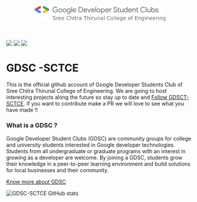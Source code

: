 <center><img src="assets/Color-Left Aligned.png" style="width:70%"></center> <br><br>

<p> <img src="https://img.shields.io/badge/GDSC-SCTCE-success">   <img src="https://img.shields.io/github/followers/GDSC-SCTCE?label=Followers&logo=data%3Aimage%2Fpng%3Bbase64%2CiVBORw0KGgoAAAANSUhEUgAAAOAAAADhCAMAAADmr0l2AAABXFBMVEX%2F%2F%2F9ChfQPnVjqQzX7vAT7uAD7ugD%2FvQAAl0r7twAAmU88gvQAm1sAnFoAm1M3gPTqPzDpMR4tfPPqPS73%2Bv%2F3%2FPrpNCLw%2BfXpLhoAlUXpOSnS4PyGrffu9P6TtvhclPX98O%2F86efudGvwgXlht4mj07jtY1n4y8hXs4L1rqkko2T50tDU69%2F73duExaHoKBDi8ursV0yWza%2B13MerxfnE49J7pvf80GfH2Pv94qX%2B9d38y1T93ZT%2B7svg6v280fv7wy2jwPnrTUA7qG73v7zzm5b2s6%2Fua2HznpjxjIWLyafsXFFwvZM0qGz0YEzwLADUj5yeWpp6b8BefuFmetiTa6%2FFVXCpsuWxX43XTFSMbbS9WHrRUF%2B2XIbLUmfeSEbdtxFdpEjKtCL%2F%2BOmssC6NqzlDok38zVx2qEHBsyamrzH935sumzmNvHdSjvVxp0Hlwj%2F8xjv%2B6Lb81n83Qn2ZAAAIMElEQVR4nO2caVvbRhRGY7wJCyzhHbOZNcYQ9j2shiwQ0jSQpHuThqSkpYWC%2F%2F%2FzVLIwlmTNcmckw4d7vnvsw8w7985IyaNHCIIgCIIgCIIgCIIgCIIgCIIgCIIgCIIgCIIgCIIgCIIgCIIgCIIgCBI4pVJJ%2BLPZfD7v3y8JgOHJkWq4qFcnRieHoZ%2BdXhjbrySTHZWx8YcqeTBRKKb1cDis6%2Bni7MRjyGcXK70Jw84kmVDKy0H9RgkOwjlT7g69Z4J7FqcriiV3S1KpPDTFJxM9Dj2TdG6S78MzTj1LsTwX7C8GURotpN16Jj2HPJ8uJ9x6luJMNujfzcuzQtFLzyA3yv70vqefQSIxHvxv5%2BAgTNIz5%2FAZ6%2BNjJD9T8QFEcWqih6xnGk7RP7%2BokP0eQBSHR2Zb9hYnepU6QLZle3Er9h7fX1ksHfZ47i3OGB7QhjiiLNCGYmKhXUIunuuU8DWnMEwbg7pAm1FcbJeTjcfz9PDdUXhCHmSZS7CjQ9mfbp9ZnScvCozw3VF8SR7mmBXBu3XaO9bO3aZ0mGOHr0F6hDzQa15BM4pHbSv8k2me8N1B3keznCvUItHdnigeVHMQPWMfJQ41BxI0ovg6%2BMLv1VUzmC2RBpsGChqFP%2BAolkYB4WtQIA4HnUFTMRFkD%2F4yBwrfLUXiePlesKARxWRQPbhxpBXQC%2BuviCNmBfw6gurBWV01kTTlUFjmLxN2AujBSUdaDmjN6AK7FSUp%2BhvFl7OiesYmShl3TiSEFgnFvyg%2Bpx1pWRSp1xb7YmvUUvQpilOvBMNnkaPerfF2294oZfkefHiEu6v29mPcWdBuLNgkFcnjcOmZ8N5ikZ5nfENexq%2FDjOKCxG4zKRM%2BE73IvPwFt2stisLH4cfzQoXd7tdDOew2WBTfSW8ROw4DjrQkilWuy%2FvppMRWWkfgOMx1n8SYvgLXvbZBfkx2mYKPw8AjrRe5ecDjpcVuqc3UJNHNX%2FiNI6306kw%2Fh%2FxBjaZNkVbkPQ5PffemWK3qBYGTX4M0q%2Fp5kD9ufcYEhKsHH%2F7%2B7cnpaSh0%2Bu79h7TYROo9I%2BDnuybTZR%2BiyOrBfzjVQmrIQg29D4PvJwy9ecbjCDLLFfkoUo%2FDO5oWsmMqQm%2BYwtSrehbjHfKKFVJVzKykQm7U0I9FQBaLtFteLvIzCfkozngOvX2ptfiZiqcfeCt%2BujBakvQzmCtL7zZK2SOJA6rq5WcqnvzEo6gXXnA0Zjws70v3p%2FsthplLkp%2FJz%2BzL3lwV9N4IHenCnyi7h%2Bz3XJ%2F2KFJ7m2KR840KTrJHCTlF94VGX%2Bv%2B4o7iL2%2BIu0169rDkq5%2FB3HGvVBR7nSfhIdoCvVV896t3FPXCiE%2FhczItFcXEsX0s5gRanHz0iCKoq4axKFP4FfsU9rMn0OKt%2B%2FLe7%2FC5kOjB7W%2FZZDj1TH6z39KkC%2FCuGkbe4z0vPpL7zVG2%2BVaoxbvfGw2qaFcNQ7zwN9foDrVGuFFPPtYVc%2BJdNYzlitBuozTPTksgQYP3ei6nA4%2B0MoyLXNsozaZ7DypoFH7ZrhpGdibZDRZsHvDBgobiUF87BW92P%2F3RJS4IXqKmYWploF16G9fRSDz%2BOQFTtC1RzjrfojiYaYfe2WpnxCQe%2FwJap7ZNZkBgBk200FLwfpuxWOSWeORrN79it%2B3IxNGKepMKOoo3kWjERvzTVRenYtJ%2BYhLYZW4xorgdnN7WrkOvvk4%2F%2F8kXRcX%2BTEZ0jVqKQUVx49ytdxtFvt3GcagflDAMKIrZWjN8LsXI3%2Bwoul6jzQjto03FyzW%2F%2FdYjXtPXUNz9xopi0jXejpyhsdv4GsUtml59nTIKv9LynEJqkRqoWr9vhX%2FjKV3PUvyLstsoR62jelz7wtC0PV%2F0srUoIXwtUewgrFPl2GvgQVlDY7fZkfe74NOzFL0Lv0J4T38tJLlMfSj8N4zwuRWNKLoVKS8IZfpToi1NA7kenCd8LkOz8NsVk73UJ2jbQz4oDgrqNbpqsOK3ZFd3na6uf%2F5lPQNd834GA0FThaK4yR8%2Bt2L805evV1dXX%2F%2F6b4vji5bko6jBowgMX6tjPB6N3PB9V2bQjyiCCv%2FWtYxenVjnJv%2F3Day0NYpnT0XC5yS6egb5iz7qG5Kvipec6%2FSG1FUD9J5ugPRMdqSjqKa4Npua9OrkDp%2BLPel1muI4R63K%2BsVi60J6BgPShT%2FFPEZtSvrFojVY%2BJxsy0ZRZfQ1W5J%2BIuFzIhlFdYU%2BvKTeLk9hZ7GkySimqFvpuswERiPC4XMiFUX6FEroxWI1%2F%2F5tiEwPnqLcuUkksPNcZm9pZe1SdLfRKKWiJlrhO6%2F9CJ8T0R5c7SePuSumJ1rYGWQGNZF1qg6RhxRaobEYoKuGIdiDE8fbEOmxO4FdNQyRHlwj7jICe4x8YWcBL%2Fw%2BCkYj%2Fu8tLWTAPThxKOASjUYvgtczgRV%2BvzYZo6tu3%2F%2BBBOnBfSoT0fOgw%2BeE%2F5JYo5x6uQu9P101DN4e3IdWzbeuGkamn6fwyzfbARZ2FtschT9FvT68YU8h9LrMX%2FpY9%2BAa48B7zdILoKuGwerBGS8obFCnMKCuGga1B6ef503WycU%2BFrm38DkhR5HnYrRGMgy2q4bh3YOrGte7FxeeqzT4rhqGRw%2FO%2FeKFxysV0d0HED4nmT3VnkUV9HZQLeZQvKfCziKzNJRKaaqBpqWGYC8%2FnW1GOqPmM5hYNNr59EHq1cn07fWvrKwMrgk8p9%2B4WT0%2FP1%2B9uO%2B6hyAIgiAIgiAIgiAIgiAIgiAIgiAIgiAIgiAIgiAIgiAIgiAIgiAIwsH%2FNLwN9RHGLuEAAAAASUVORK5CYII%3D&style=social" >  <img src="https://img.shields.io/github/stars/GDSC-SCTCE?logo=data%3Aimage%2Fpng%3Bbase64%2CiVBORw0KGgoAAAANSUhEUgAAAOAAAADhCAMAAADmr0l2AAABXFBMVEX%2F%2F%2F9ChfQPnVjqQzX7vAT7uAD7ugD%2FvQAAl0r7twAAmU88gvQAm1sAnFoAm1M3gPTqPzDpMR4tfPPqPS73%2Bv%2F3%2FPrpNCLw%2BfXpLhoAlUXpOSnS4PyGrffu9P6TtvhclPX98O%2F86efudGvwgXlht4mj07jtY1n4y8hXs4L1rqkko2T50tDU69%2F73duExaHoKBDi8ursV0yWza%2B13MerxfnE49J7pvf80GfH2Pv94qX%2B9d38y1T93ZT%2B7svg6v280fv7wy2jwPnrTUA7qG73v7zzm5b2s6%2Fua2HznpjxjIWLyafsXFFwvZM0qGz0YEzwLADUj5yeWpp6b8BefuFmetiTa6%2FFVXCpsuWxX43XTFSMbbS9WHrRUF%2B2XIbLUmfeSEbdtxFdpEjKtCL%2F%2BOmssC6NqzlDok38zVx2qEHBsyamrzH935sumzmNvHdSjvVxp0Hlwj%2F8xjv%2B6Lb81n83Qn2ZAAAIMElEQVR4nO2caVvbRhRGY7wJCyzhHbOZNcYQ9j2shiwQ0jSQpHuThqSkpYWC%2F%2F%2FzVLIwlmTNcmckw4d7vnvsw8w7985IyaNHCIIgCIIgCIIgCIIgCIIgCIIgCIIgCIIgCIIgCIIgCIIgCIIgCIIgCBI4pVJJ%2BLPZfD7v3y8JgOHJkWq4qFcnRieHoZ%2BdXhjbrySTHZWx8YcqeTBRKKb1cDis6%2Bni7MRjyGcXK70Jw84kmVDKy0H9RgkOwjlT7g69Z4J7FqcriiV3S1KpPDTFJxM9Dj2TdG6S78MzTj1LsTwX7C8GURotpN16Jj2HPJ8uJ9x6luJMNujfzcuzQtFLzyA3yv70vqefQSIxHvxv5%2BAgTNIz5%2FAZ6%2BNjJD9T8QFEcWqih6xnGk7RP7%2BokP0eQBSHR2Zb9hYnepU6QLZle3Er9h7fX1ksHfZ47i3OGB7QhjiiLNCGYmKhXUIunuuU8DWnMEwbg7pAm1FcbJeTjcfz9PDdUXhCHmSZS7CjQ9mfbp9ZnScvCozw3VF8SR7mmBXBu3XaO9bO3aZ0mGOHr0F6hDzQa15BM4pHbSv8k2me8N1B3keznCvUItHdnigeVHMQPWMfJQ41BxI0ovg6%2BMLv1VUzmC2RBpsGChqFP%2BAolkYB4WtQIA4HnUFTMRFkD%2F4yBwrfLUXiePlesKARxWRQPbhxpBXQC%2BuviCNmBfw6gurBWV01kTTlUFjmLxN2AujBSUdaDmjN6AK7FSUp%2BhvFl7OiesYmShl3TiSEFgnFvyg%2Bpx1pWRSp1xb7YmvUUvQpilOvBMNnkaPerfF2294oZfkefHiEu6v29mPcWdBuLNgkFcnjcOmZ8N5ikZ5nfENexq%2FDjOKCxG4zKRM%2BE73IvPwFt2stisLH4cfzQoXd7tdDOew2WBTfSW8ROw4DjrQkilWuy%2FvppMRWWkfgOMx1n8SYvgLXvbZBfkx2mYKPw8AjrRe5ecDjpcVuqc3UJNHNX%2FiNI6306kw%2Fh%2FxBjaZNkVbkPQ5PffemWK3qBYGTX4M0q%2Fp5kD9ufcYEhKsHH%2F7%2B7cnpaSh0%2Bu79h7TYROo9I%2BDnuybTZR%2BiyOrBfzjVQmrIQg29D4PvJwy9ecbjCDLLFfkoUo%2FDO5oWsmMqQm%2BYwtSrehbjHfKKFVJVzKykQm7U0I9FQBaLtFteLvIzCfkozngOvX2ptfiZiqcfeCt%2BujBakvQzmCtL7zZK2SOJA6rq5WcqnvzEo6gXXnA0Zjws70v3p%2FsthplLkp%2FJz%2BzL3lwV9N4IHenCnyi7h%2Bz3XJ%2F2KFJ7m2KR840KTrJHCTlF94VGX%2Bv%2B4o7iL2%2BIu0169rDkq5%2FB3HGvVBR7nSfhIdoCvVV896t3FPXCiE%2FhczItFcXEsX0s5gRanHz0iCKoq4axKFP4FfsU9rMn0OKt%2B%2FLe7%2FC5kOjB7W%2FZZDj1TH6z39KkC%2FCuGkbe4z0vPpL7zVG2%2BVaoxbvfGw2qaFcNQ7zwN9foDrVGuFFPPtYVc%2BJdNYzlitBuozTPTksgQYP3ei6nA4%2B0MoyLXNsozaZ7DypoFH7ZrhpGdibZDRZsHvDBgobiUF87BW92P%2F3RJS4IXqKmYWploF16G9fRSDz%2BOQFTtC1RzjrfojiYaYfe2WpnxCQe%2FwJap7ZNZkBgBk200FLwfpuxWOSWeORrN79it%2B3IxNGKepMKOoo3kWjERvzTVRenYtJ%2BYhLYZW4xorgdnN7WrkOvvk4%2F%2F8kXRcX%2BTEZ0jVqKQUVx49ytdxtFvt3GcagflDAMKIrZWjN8LsXI3%2Bwoul6jzQjto03FyzW%2F%2FdYjXtPXUNz9xopi0jXejpyhsdv4GsUtml59nTIKv9LynEJqkRqoWr9vhX%2FjKV3PUvyLstsoR62jelz7wtC0PV%2F0srUoIXwtUewgrFPl2GvgQVlDY7fZkfe74NOzFL0Lv0J4T38tJLlMfSj8N4zwuRWNKLoVKS8IZfpToi1NA7kenCd8LkOz8NsVk73UJ2jbQz4oDgrqNbpqsOK3ZFd3na6uf%2F5lPQNd834GA0FThaK4yR8%2Bt2L805evV1dXX%2F%2F6b4vji5bko6jBowgMX6tjPB6N3PB9V2bQjyiCCv%2FWtYxenVjnJv%2F3Day0NYpnT0XC5yS6egb5iz7qG5Kvipec6%2FSG1FUD9J5ugPRMdqSjqKa4Npua9OrkDp%2BLPel1muI4R63K%2BsVi60J6BgPShT%2FFPEZtSvrFojVY%2BJxsy0ZRZfQ1W5J%2BIuFzIhlFdYU%2BvKTeLk9hZ7GkySimqFvpuswERiPC4XMiFUX6FEroxWI1%2F%2F5tiEwPnqLcuUkksPNcZm9pZe1SdLfRKKWiJlrhO6%2F9CJ8T0R5c7SePuSumJ1rYGWQGNZF1qg6RhxRaobEYoKuGIdiDE8fbEOmxO4FdNQyRHlwj7jICe4x8YWcBL%2Fw%2BCkYj%2Fu8tLWTAPThxKOASjUYvgtczgRV%2BvzYZo6tu3%2F%2BBBOnBfSoT0fOgw%2BeE%2F5JYo5x6uQu9P101DN4e3IdWzbeuGkamn6fwyzfbARZ2FtschT9FvT68YU8h9LrMX%2FpY9%2BAa48B7zdILoKuGwerBGS8obFCnMKCuGga1B6ef503WycU%2BFrm38DkhR5HnYrRGMgy2q4bh3YOrGte7FxeeqzT4rhqGRw%2FO%2FeKFxysV0d0HED4nmT3VnkUV9HZQLeZQvKfCziKzNJRKaaqBpqWGYC8%2FnW1GOqPmM5hYNNr59EHq1cn07fWvrKwMrgk8p9%2B4WT0%2FP1%2B9uO%2B6hyAIgiAIgiAIgiAIgiAIgiAIgiAIgiAIgiAIgiAIgiAIgiAIgiAIwsH%2FNLwN9RHGLuEAAAAASUVORK5CYII%3D&style=social">
</p>


# GDSC -SCTCE
This is the official github account of Google Developer Students Club of Sree Chitra Thirunal College of Engineering. We are going to host interesting projects along the future so stay up to date and [Follow GDSCT-SCTCE]("https://github.com/GDSC-SCTCE"). If you want to contribute make a PR we will love to see what you have made !!

### What is a GDSC ?
Google Developer Student Clubs (GDSC) are community groups for college and university students interested in Google developer technologies. Students from all undergraduate or graduate programs with an interest in growing as a developer are welcome. By joining a GDSC, students grow their knowledge in a peer-to-peer learning environment and build solutions for local businesses and their community.

[Know more about GDSC]("https://developers.google.com/community/gdsc")

![GDSC-SCTCE GitHub stats](https://github-readme-stats.vercel.app/api?username=GDSC-SCTCE&show_icons=true&theme=highcontrast&custom_title=GDSC-SCTE%20Github&%20Stats&bg_color=ffffff&text_color=000000&icon_color=ea2128&title_color=2986cc&border_color=53d06a)
